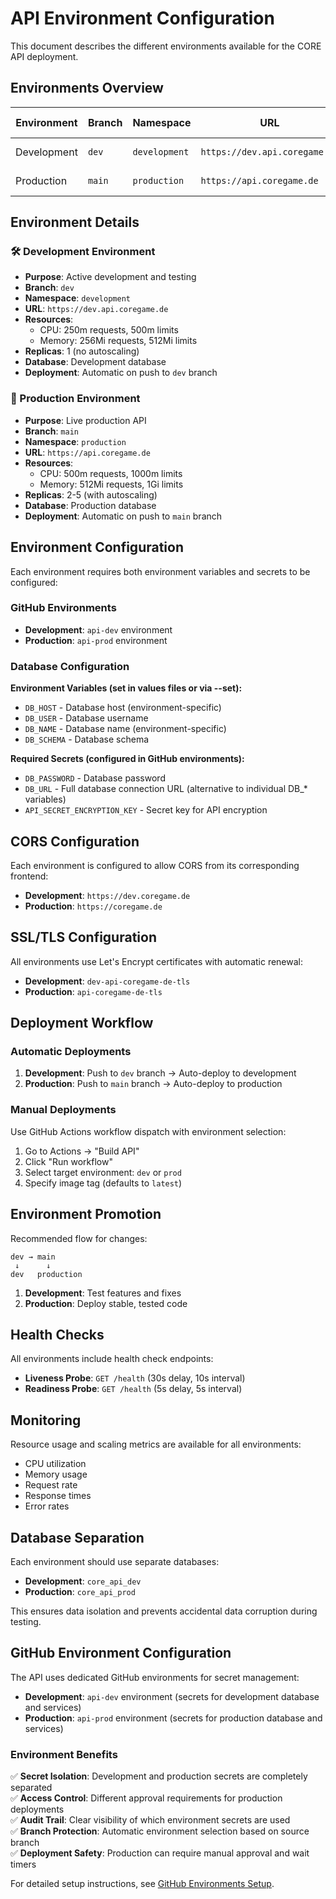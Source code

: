 # API Environment Configuration

This document describes the different environments available for the CORE API deployment.

## Environments Overview

| Environment | Branch | Namespace | URL | Auto-Deploy |
|-------------|--------|-----------|-----|-------------|
| Development | `dev` | `development` | `https://dev.api.coregame.de` | ✅ On push |
| Production | `main` | `production` | `https://api.coregame.de` | ✅ On push |

## Environment Details

### 🛠️ Development Environment
- **Purpose**: Active development and testing
- **Branch**: `dev`
- **Namespace**: `development`
- **URL**: `https://dev.api.coregame.de`
- **Resources**: 
  - CPU: 250m requests, 500m limits
  - Memory: 256Mi requests, 512Mi limits
- **Replicas**: 1 (no autoscaling)
- **Database**: Development database
- **Deployment**: Automatic on push to `dev` branch

### 🚀 Production Environment
- **Purpose**: Live production API
- **Branch**: `main`
- **Namespace**: `production`
- **URL**: `https://api.coregame.de`
- **Resources**: 
  - CPU: 500m requests, 1000m limits
  - Memory: 512Mi requests, 1Gi limits
- **Replicas**: 2-5 (with autoscaling)
- **Database**: Production database
- **Deployment**: Automatic on push to `main` branch

## Environment Configuration

Each environment requires both environment variables and secrets to be configured:

### GitHub Environments
- **Development**: `api-dev` environment
- **Production**: `api-prod` environment

### Database Configuration

**Environment Variables (set in values files or via --set):**
- `DB_HOST` - Database host (environment-specific)
- `DB_USER` - Database username
- `DB_NAME` - Database name (environment-specific)
- `DB_SCHEMA` - Database schema

**Required Secrets (configured in GitHub environments):**
- `DB_PASSWORD` - Database password
- `DB_URL` - Full database connection URL (alternative to individual DB_* variables)
- `API_SECRET_ENCRYPTION_KEY` - Secret key for API encryption

## CORS Configuration

Each environment is configured to allow CORS from its corresponding frontend:

- **Development**: `https://dev.coregame.de`
- **Production**: `https://coregame.de`

## SSL/TLS Configuration

All environments use Let's Encrypt certificates with automatic renewal:

- **Development**: `dev-api-coregame-de-tls`
- **Production**: `api-coregame-de-tls`

## Deployment Workflow

### Automatic Deployments

1. **Development**: Push to `dev` branch → Auto-deploy to development
2. **Production**: Push to `main` branch → Auto-deploy to production

### Manual Deployments

Use GitHub Actions workflow dispatch with environment selection:

1. Go to Actions → "Build API"
2. Click "Run workflow"
3. Select target environment: `dev` or `prod`
4. Specify image tag (defaults to `latest`)

## Environment Promotion

Recommended flow for changes:

```
dev → main
 ↓      ↓
dev   production
```

1. **Development**: Test features and fixes
2. **Production**: Deploy stable, tested code

## Health Checks

All environments include health check endpoints:

- **Liveness Probe**: `GET /health` (30s delay, 10s interval)
- **Readiness Probe**: `GET /health` (5s delay, 5s interval)

## Monitoring

Resource usage and scaling metrics are available for all environments:

- CPU utilization
- Memory usage
- Request rate
- Response times
- Error rates

## Database Separation

Each environment should use separate databases:

- **Development**: `core_api_dev`
- **Production**: `core_api_prod`

This ensures data isolation and prevents accidental data corruption during testing.

## GitHub Environment Configuration

The API uses dedicated GitHub environments for secret management:

- **Development**: `api-dev` environment (secrets for development database and services)
- **Production**: `api-prod` environment (secrets for production database and services)

### Environment Benefits

✅ **Secret Isolation**: Development and production secrets are completely separated  
✅ **Access Control**: Different approval requirements for production deployments  
✅ **Audit Trail**: Clear visibility of which environment secrets are used  
✅ **Branch Protection**: Automatic environment selection based on source branch  
✅ **Deployment Safety**: Production can require manual approval and wait timers  

For detailed setup instructions, see [GitHub Environments Setup](github-environments-setup.md). 